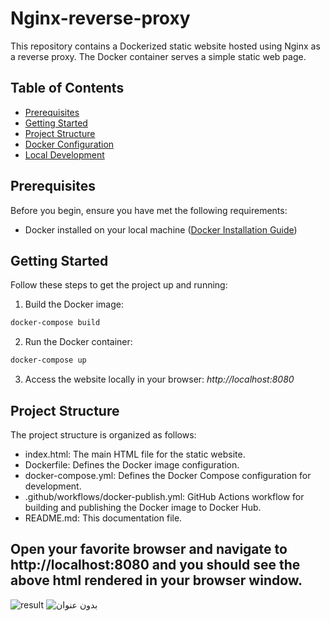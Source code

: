# Nginx-reverse-proxy

This repository contains a Dockerized static website hosted using Nginx as a reverse proxy. The Docker container serves a simple static web page.

## Table of Contents

- [Prerequisites](#prerequisites)
- [Getting Started](#getting-started)
- [Project Structure](#project-structure)
- [Docker Configuration](#docker-configuration)
- [Local Development](#local-development)

## Prerequisites

Before you begin, ensure you have met the following requirements:

- Docker installed on your local machine ([Docker Installation Guide](https://docs.docker.com/get-docker/))

## Getting Started

Follow these steps to get the project up and running:

1. Build the Docker image:
```bash
docker-compose build
```

2. Run the Docker container:
```bash
docker-compose up
```
3. Access the website locally in your browser:
*http://localhost:8080*


## Project Structure
The project structure is organized as follows:

- index.html: The main HTML file for the static website.
- Dockerfile: Defines the Docker image configuration.
- docker-compose.yml: Defines the Docker Compose configuration for development.
- .github/workflows/docker-publish.yml: GitHub Actions workflow for building and publishing the Docker image to Docker Hub.
- README.md: This documentation file.

## Open your favorite browser and navigate to http://localhost:8080 and you should see the above html rendered in your browser window.
![result](https://github.com/Ansam-02/Nginx-reverse-proxy/assets/137777479/64523941-f213-46e8-8de0-b0c741aa7b6e "It work :)")
![بدون عنوان](https://github.com/Ansam-02/Nginx-reverse-proxy/assets/137777479/315fc269-8cf3-418e-938e-8f31eae12460)
